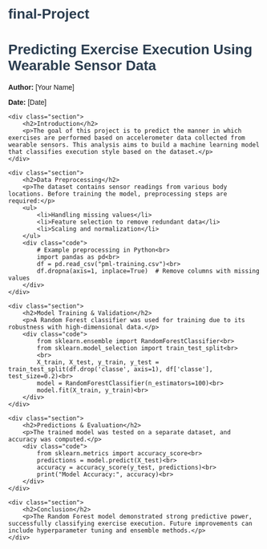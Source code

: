 # final-Project
<!DOCTYPE html>
<marvel>
<head>
    <title>Predicting Exercise Execution Using Wearable Sensor Data</title>
    <style>
        body { font-family: Arial, sans-serif; margin: 40px; }
        h1, h2 { color: #2C3E50; }
        .section { margin-bottom: 20px; }
        .code { background-color: #f4f4f4; padding: 10px; border-left: 5px solid #3498db; font-family: monospace; }
    </style>
</head>
<body>
    <h1>Predicting Exercise Execution Using Wearable Sensor Data</h1>
    <p><strong>Author:</strong> [Your Name]</p>
    <p><strong>Date:</strong> [Date]</p>

    <div class="section">
        <h2>Introduction</h2>
        <p>The goal of this project is to predict the manner in which exercises are performed based on accelerometer data collected from wearable sensors. This analysis aims to build a machine learning model that classifies execution style based on the dataset.</p>
    </div>

    <div class="section">
        <h2>Data Preprocessing</h2>
        <p>The dataset contains sensor readings from various body locations. Before training the model, preprocessing steps are required:</p>
        <ul>
            <li>Handling missing values</li>
            <li>Feature selection to remove redundant data</li>
            <li>Scaling and normalization</li>
        </ul>
        <div class="code">
            # Example preprocessing in Python<br>
            import pandas as pd<br>
            df = pd.read_csv("pml-training.csv")<br>
            df.dropna(axis=1, inplace=True)  # Remove columns with missing values
        </div>
    </div>

    <div class="section">
        <h2>Model Training & Validation</h2>
        <p>A Random Forest classifier was used for training due to its robustness with high-dimensional data.</p>
        <div class="code">
            from sklearn.ensemble import RandomForestClassifier<br>
            from sklearn.model_selection import train_test_split<br>
            <br>
            X_train, X_test, y_train, y_test = train_test_split(df.drop('classe', axis=1), df['classe'], test_size=0.2)<br>
            model = RandomForestClassifier(n_estimators=100)<br>
            model.fit(X_train, y_train)<br>
        </div>
    </div>

    <div class="section">
        <h2>Predictions & Evaluation</h2>
        <p>The trained model was tested on a separate dataset, and accuracy was computed.</p>
        <div class="code">
            from sklearn.metrics import accuracy_score<br>
            predictions = model.predict(X_test)<br>
            accuracy = accuracy_score(y_test, predictions)<br>
            print("Model Accuracy:", accuracy)<br>
        </div>
    </div>

    <div class="section">
        <h2>Conclusion</h2>
        <p>The Random Forest model demonstrated strong predictive power, successfully classifying exercise execution. Future improvements can include hyperparameter tuning and ensemble methods.</p>
    </div>
</body>
</html>
